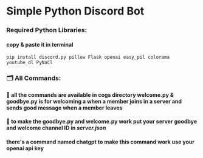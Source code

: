 <h1 text-align="center">Simple Python Discord Bot</h1>

### Required Python Libraries:
#### copy & paste it in terminal 

`pip install discord.py pillow Flask openai easy_pil colorama youtube_dl PyNaCl`

### 🗂 All Commands:
#### 📄 all the commands are available in cogs directory welcome.py & goodbye.py is for welcoming a when a member joins in a server and sends good message when a member leaves 

#### 📄 to make the goodbye.py and welcome.py work put your server goodbye and welcome channel ID in _server.json_

#### there's a command named chatgpt to make this command work use your openai api key 
